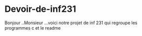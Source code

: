 # Devoir-de-inf231
Bonjour ..Monsieur ...voici notre projet de inf 231 qui regroupe les programmes c et le readme
